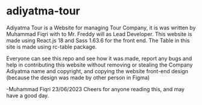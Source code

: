 # adiyatma-tour

Adiyatma Tour is a Website for managing Tour Company, it is was written by Muhammad Fiqri with to Mr. Freddy will as Lead Developer.
This website is made using React.js 18 and Sass 1.63.6 for the front end.
The Table in this site is made using rc-table package.

Everyone can see this repo and see how it was made, 
report any bugs and help in contributing this website without removing or stealing the Company Adiyatma name and copyright,
and copying the website front-end design (because the design was made by other person in Figma)

-Muhammad Fiqri 23/06/2023
Cheers for anyone reading this, and may have a good day.

